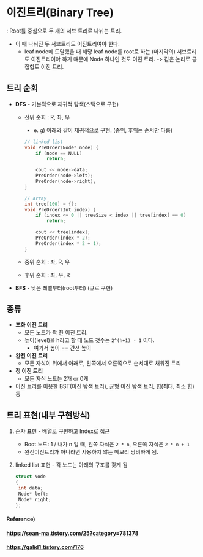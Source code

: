 # 이진트리(Binary Tree)

: Root를 중심으로 두 개의 서브 트리로 나뉘는 트리.

* 이 때 나눠진 두 서브트리도 이진트리여야 한다.
  * leaf node에 도달했을 때 해당 leaf node를 root로 하는 (마지막의) 서브트리도 이진트리여야 하기 때문에 Node 하나인 것도 이진 트리. -> 같은 논리로 공집합도 이진 트리.



## 트리 순회

* **DFS** - 기본적으로 재귀적 탐색(스택으로 구현)

  * 전위 순회 : R, 좌, 우

    * e. g) 아래와 같이 재귀적으로 구현. (중위, 후위는 순서만 다름)

    ```c++
    // linked list
    void PreOrder(Node* node) {
    	if (node == NULL)
    		return;
    
    	cout << node->data;
    	PreOrder(node->left);
    	PreOrder(node->right);
    }
    
    // array
    int tree[100] = {};
    void PreOrder(Int index) {
    	if (index <= 0 || treeSize < index || tree[index] == 0)
    		return;
    
    	cout << tree[index];
    	PreOrder(index * 2);
    	PreOrder(index * 2 + 1);
    }
    ```

  * 중위 순회 : 좌, R, 우

  * 후위 순회 : 좌, 우, R
* **BFS** - 낮은 레벨부터(root부터) (큐로 구현)



## 종류

* **포화 이진 트리**
  * 모든 노드가 꽉 찬 이진 트리.
  * 높이(level)을 h라고 할 때 노드 갯수는 `2^(h+1) - 1` 이다.
    * 여기서 높이 == 간선 높이
* **완전 이진 트리**
  * 모든 자식이 위에서 아래로, 왼쪽에서 오른쪽으로 순서대로 채워진 트리
* **정 이진 트리**
  * 모든 자식 노드는 2개 or 0개
* 이진 트리를 이용한 BST(이진 탐색 트리), 균형 이진 탐색 트리, 힙(최대, 최소 힙) 등



## 트리 표현(내부 구현방식)

1. 순차 표현 - 배열로 구현하고 Index로 접근

   * Root 노드: 1 / 내가 n 일 때, 왼쪽 자식은 `2 * n`, 오른쪽 자식은 `2 * n + 1`
   * 완전이진트리가 아니라면 사용하지 않는 메모리 낭비하게 됨.

2. linked list 표현 - 각 노드는 아래의 구조를 갖게 됨

   ```c++
   struct Node
   {
   	int data;
   	Node* left;
   	Node* right;
   };
   ```





#### Reference)

#### https://sean-ma.tistory.com/25?category=781378

#### https://galid1.tistory.com/176